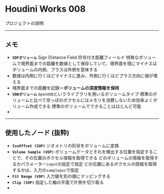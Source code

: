 # Houdini Works 008

プロジェクトの説明

------

## メモ

- **`SDFボリューム`**
  Sign Distance Field 符号付き距離フィールド
  特殊なボリュームで境界面までの距離を数値として保存していて、境界面を境にマイナスはボリュームの内側、プラスは外側を意味する
- 数値は内側に行くほどマイナスに進み、外側に行くほどプラス方向に値が増える
- 境界面までの距離を記録＝**ボリュームの深度情報を保持**
- **`VDBボリューム`**
  `OpenVDB`というライブラリを用いるボリュームタイプ
  標準のボリュームと比べて空っぽのボクセルにはメモリを消費しないため効率よくボリューム作成できる
  標準のボリュームでできることはほとんど可能
- 

------

## 使用したノード (抜粋)

- **``IsoOffset (SOP)``**
  ジオメトリの形状をボリュームに変換
- **``Volume Sample (VOP)``**
  ボリュームデータとそれを検出する位置を指定することで、その位置のボクセル情報を取得できる
  どのボリュームの情報を取得するかパラメーター`input`の設定で指定
  どの位置にあるボクセルの情報を取得するかは、入力の`samplepos`で指定
- **``Fit Range (VOP)``**
  入力値を別の値にマッピングする
- **``Clip (SOP)``**
  指定した軸の平面で片側を切り取る
- 